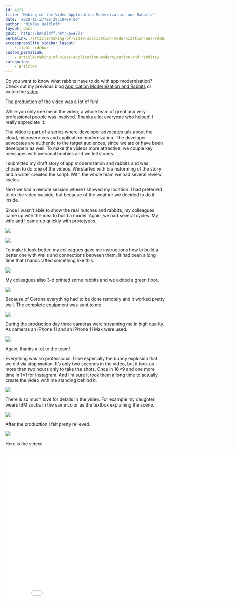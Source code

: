 ```yaml
---
id: 4271
title: 'Making of the Video Application Modernization and Rabbits'
date: '2020-11-27T08:29:18+00:00'
author: 'Niklas Heidloff'
layout: post
guid: 'http://heidloff.net/?p=4271'
permalink: /article/making-of-video-application-modernization-and-rabbits/
accesspresslite_sidebar_layout:
    - right-sidebar
custom_permalink:
    - article/making-of-video-application-modernization-and-rabbits/
categories:
    - Articles
---
```


Do you want to know what rabbits have to do with app modernization? Check out my previous blog [Application Modernization and Rabbits](http://heidloff.net/articles/application-modernization-and-rabbits/) or watch the [video](https://www.youtube.com/watch?v=pEbRbrN3wAU).

The production of the video was a lot of fun!

While you only see me in the video, a whole team of great and very professional people was involved. Thanks a lot everyone who helped! I really appreciate it.

The video is part of a series where developer advocates talk about the cloud, microservices and application modernization. The developer advocates are authentic to the target audiences, since we are or have been developers as well. To make the videos more attractive, we couple key messages with personal hobbies and we tell stories.

I submitted my draft story of app modernization and rabbits and was chosen to do one of the videos. We started with brainstorming of the story and a writer created the script. With the whole team we had several review cycles.

Next we had a remote session where I showed my location. I had preferred to do the video outside, but because of the weather we decided to do it inside.

Since I wasn’t able to show the real hutches and rabbits, my colleagues came up with the idea to build a model. Again, we had several cycles. My wife and I came up quickly with prototypes.

![](../../wp-content/uploads/2020/11/bts1.jpg)

![](../../wp-content/uploads/2020/11/bts2.jpg)

To make it look better, my colleagues gave me instructions how to build a better one with walls and connections between them. It had been a long time that I handcrafted something like this.

![](../../wp-content/uploads/2020/11/bts3.jpg)

My colleagues also 3-d printed some rabbits and we added a green floor.

![](../../wp-content/uploads/2020/11/bts4.jpg)

Because of Corona everything had to be done remotely and it worked pretty well. The complete equipment was sent to me.

![](../../wp-content/uploads/2020/11/bts5.jpg)

During the production day three cameras were streaming me in high quality. As cameras an iPhone 11 and an iPhone 11 Max were used.

![](../../wp-content/uploads/2020/11/bts6.jpg)

Again, thanks a lot to the team!

Everything was so professional. I like especially the bunny explosion that we did via stop motion. It’s only two seconds in the video, but it took us more than two hours only to take the shots. Once in 16×9 and one more time in 1×1 for Instagram. And I’m sure it took them a long time to actually create the video with me standing behind it.

![](../../wp-content/uploads/2020/11/bts-rabbits-explosion.png)

There is so much love for details in the video. For example my daughter wears IBM socks in the same color as the textbox explaining the scene.

![](../../wp-content/uploads/2020/11/bts-rabbits-new.jpg)

After the production I felt pretty relieved.

![](../../wp-content/uploads/2020/11/bts7.jpg)

Here is the video:

<iframe allowfullscreen="" frameborder="0" height="480" src="//www.youtube.com/embed/pEbRbrN3wAU" width="853"></iframe>